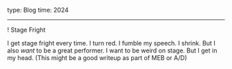 type: Blog
time: 2024

---

! Stage Fright

I get stage fright every time. I turn red. I fumble my speech. I shrink. But I also *want* to be a great performer. I want to be weird on stage. But I get in my head. (This might be a good writeup as part of MEB or A/D)
